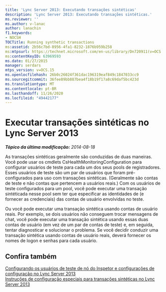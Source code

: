 ```yaml
---
title: 'Lync Server 2013: Executando transações sintéticas'
description: 'Lync Server 2013: Executando transações sintéticas.'
ms.reviewer: ''
ms.author: v-lanac
author: lanachin
f1.keywords:
- NOCSH
TOCTitle: Running synthetic transactions
ms:assetid: 2b56c7bd-8956-4fa1-8232-1876b959b258
ms:mtpsurl: https://technet.microsoft.com/en-us/library/Dn720911(v=OCS.15)
ms:contentKeyID: 63969593
ms.date: 01/27/2015
manager: serdars
mtps_version: v=OCS.15
ms.openlocfilehash: 26b0c26024f361dac196319eaf849c1847033cc9
ms.sourcegitcommit: 36fee89bb887bea4f18b19f17a8c69daf5bc423d
ms.translationtype: MT
ms.contentlocale: pt-BR
ms.lasthandoff: 11/26/2020
ms.locfileid: "49442177"
---
```

# <a name="running-synthetic-transactions-in-lync-server-2013"></a>Executar transações sintéticas no Lync Server 2013

<div data-xmlns="http://www.w3.org/1999/xhtml">

<div class="topic" data-xmlns="http://www.w3.org/1999/xhtml" data-msxsl="urn:schemas-microsoft-com:xslt" data-cs="https://msdn.microsoft.com/">

<div data-asp="https://msdn2.microsoft.com/asp">



</div>

<div id="mainSection">

<div id="mainBody">

<span> </span>

_**Tópico da última modificação:** 2014-08-18_

As transações sintéticas geralmente são conduzidas de duas maneiras. Você pode usar os cmdlets CsHealthMonitoringConfiguration para configurar usuários de teste para cada um dos seus pools de registradores. Esses usuários de teste são um par de usuários que foram pré-configurados para uso com transações sintéticas. (Geralmente são contas de teste e não contas que pertencem a usuários reais.) Com os usuários de teste configurados para um pool, você pode executar uma transação sintéticada nesse pool sem ter que especificar as identidades de (e fornecer as credenciais) das contas de usuário envolvidas no teste.

Ou você pode executar uma transação sintética usando contas de usuário reais. Por exemplo, se dois usuários não conseguem trocar mensagens de chat, você pode executar uma transação sintética usando essas duas contas de usuário (em vez de um par de contas de teste) e, em seguida, tentar diagnosticar e solucionar o problema. Se você decidir conduzir uma transação sintética usando contas de usuário reais, deverá fornecer os nomes de logon e senhas para cada usuário.

<div>

## <a name="see-also"></a>Confira também


[Configurando os usuários de teste de nó do Inspetor e configurações de configuração no Lync Server 2013](lync-server-2013-configuring-watcher-node-test-users-and-configuration-settings.md)  
[Instruções de configuração especiais para transações sintéticas no Lync Server 2013](lync-server-2013-special-setup-instructions-for-synthetic-transactions.md)  
  

</div>

</div>

<span> </span>

</div>

</div>

</div>

